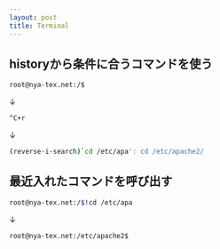 ```yaml
---
layout: post
title: Terminal
---
```


## historyから条件に合うコマンドを使う
```bash
root@nya-tex.net:/$
```

↓

```bash
^C+r
```

↓

```bash
(reverse-i-search)`cd /etc/apa': cd /etc/apache2/
```

## 最近入れたコマンドを呼び出す
```bash
root@nya-tex.net:/$!cd /etc/apa
```

↓

```bash
root@nya-tex.net:/etc/apache2$ 
```

